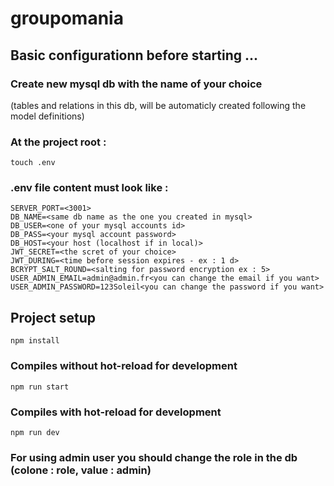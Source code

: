 # groupomania


## Basic configurationn before starting ...

### Create new mysql db with the name of your choice
(tables and relations in this db, will be automaticly created following the model definitions)
### At the project root :
```
touch .env
```
### .env file content must look like :
```
SERVER_PORT=<3001>
DB_NAME=<same db name as the one you created in mysql>
DB_USER=<one of your mysql accounts id>
DB_PASS=<your mysql account password>
DB_HOST=<your host (localhost if in local)>
JWT_SECRET=<the scret of your choice>
JWT_DURING=<time before session expires - ex : 1 d>
BCRYPT_SALT_ROUND=<salting for password encryption ex : 5>
USER_ADMIN_EMAIL=admin@admin.fr<you can change the email if you want>
USER_ADMIN_PASSWORD=123Soleil<you can change the password if you want>
```


## Project setup
```
npm install
```

### Compiles without hot-reload for development
```
npm run start
```

### Compiles with hot-reload for development
```
npm run dev
```
### For using admin user you should change the role in the db (colone : role, value : admin)


